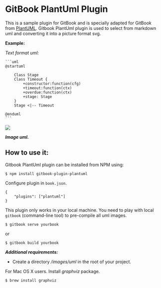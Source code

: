 **GitBook PlantUml Plugin**
==============

This is a sample plugin for GitBook and is specially adapted for GitBook from [PlantUML](http://www.plantuml.com/index.html). Gitbook PlantUml plugin is used to select from markdown uml and converting it into a picture format svg.

**Example:**

*Text format uml:*

<pre><code>```uml
@startuml

	Class Stage
	Class Timeout {
		+constructor:function(cfg)
		+timeout:function(ctx)
		+overdue:function(ctx)
		+stage: Stage
	}
 	Stage &lt;|-- Timeout

@enduml
```
</code></pre>

![](./images/uml.png)

***Image uml.***

**How to use it:**
--------------

Gitbook PlantUml plugin can be installed from NPM using:

```$ npm install gitbook-plugin-plantuml```

Configure plugin in `book.json`.

```
{
    "plugins": ["plantuml"]
}
```

This plugin only works in your local machine. You need to play with local `gitbook` (command-line tool) to pre-compile all uml images.

```$ gitbook serve yourbook```

or 

```$ gitbook build yourbook```

***Additional requirements:***

 - Create a directory */images/uml* in the root of your project.

For Mac OS X users. Install *graphviz* package.

```$ brew install graphviz```
